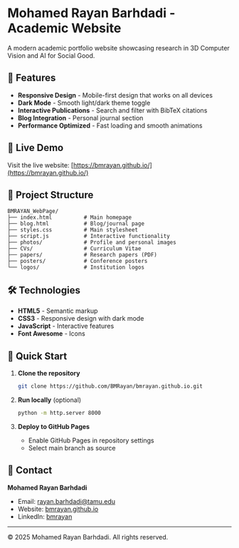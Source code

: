 # Mohamed Rayan Barhdadi - Academic Website

A modern academic portfolio website showcasing research in 3D Computer Vision and AI for Social Good.

## 🌟 Features

- **Responsive Design** - Mobile-first design that works on all devices
- **Dark Mode** - Smooth light/dark theme toggle
- **Interactive Publications** - Search and filter with BibTeX citations
- **Blog Integration** - Personal journal section
- **Performance Optimized** - Fast loading and smooth animations

## 🚀 Live Demo

Visit the live website: [https://bmrayan.github.io/](https://bmrayan.github.io/)

## 📁 Project Structure

```
BMRAYAN_WebPage/
├── index.html          # Main homepage
├── blog.html           # Blog/journal page  
├── styles.css          # Main stylesheet
├── script.js           # Interactive functionality
├── photos/             # Profile and personal images
├── CVs/                # Curriculum Vitae
├── papers/             # Research papers (PDF)
├── posters/            # Conference posters
└── logos/              # Institution logos
```

## 🛠 Technologies

- **HTML5** - Semantic markup
- **CSS3** - Responsive design with dark mode
- **JavaScript** - Interactive features
- **Font Awesome** - Icons

## 🚀 Quick Start

1. **Clone the repository**
   ```bash
   git clone https://github.com/BMRayan/bmrayan.github.io.git
   ```

2. **Run locally** (optional)
   ```bash
   python -m http.server 8000
   ```

3. **Deploy to GitHub Pages**
   - Enable GitHub Pages in repository settings
   - Select main branch as source

## 📧 Contact

**Mohamed Rayan Barhdadi**
- Email: rayan.barhdadi@tamu.edu
- Website: [bmrayan.github.io](https://bmrayan.github.io/)
- LinkedIn: [bmrayan](https://www.linkedin.com/in/bmrayan/)

---

© 2025 Mohamed Rayan Barhdadi. All rights reserved.